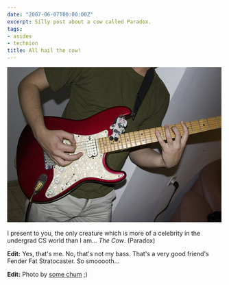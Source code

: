 ```yaml
---
date: "2007-06-07T00:00:00Z"
excerpt: Silly post about a cow called Paradox.
tags:
- asides
- technion
title: All hail the cow!
---
```


[![Paradox the cow](/assets/images/2007/06/534994007_ef57770ac3.jpg)](http://www.flickr.com/photos/paradox_the_cow/)

I present to you, the only creature which is more of a celebrity in the
undergrad CS world than I am... _The Cow_. (Paradox)

**Edit:** Yes, that's me. No, that's not my bass. That's a very good friend's
Fender Fat Stratocaster. So smooooth...

**Edit:** Photo by [some chum](http://flickr.com/photos/talgoldman) ;)
